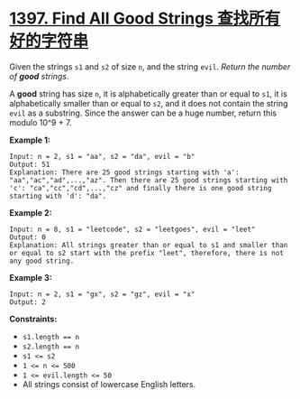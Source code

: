 # [1397. Find All Good Strings 查找所有好的字符串](https://leetcode.com/problems/find-all-good-strings/)

Given the strings `s1` and `s2` of size `n`, and the string `evil`. *Return the number of **good** strings*.

A **good** string has size `n`, it is alphabetically greater than or equal to `s1`, it is alphabetically smaller than or equal to `s2`, and it does not contain the string `evil` as a substring. Since the answer can be a huge number, return this modulo 10^9 + 7.

 

**Example 1:**

```
Input: n = 2, s1 = "aa", s2 = "da", evil = "b"
Output: 51 
Explanation: There are 25 good strings starting with 'a': "aa","ac","ad",...,"az". Then there are 25 good strings starting with 'c': "ca","cc","cd",...,"cz" and finally there is one good string starting with 'd': "da". 
```

**Example 2:**

```
Input: n = 8, s1 = "leetcode", s2 = "leetgoes", evil = "leet"
Output: 0 
Explanation: All strings greater than or equal to s1 and smaller than or equal to s2 start with the prefix "leet", therefore, there is not any good string.
```

**Example 3:**

```
Input: n = 2, s1 = "gx", s2 = "gz", evil = "x"
Output: 2
```

 

**Constraints:**

- `s1.length == n`
- `s2.length == n`
- `s1 <= s2`
- `1 <= n <= 500`
- `1 <= evil.length <= 50`
- All strings consist of lowercase English letters.